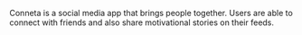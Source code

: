 Conneta is a social media app that brings people together. Users are able to connect with friends and also share motivational stories on their feeds.
